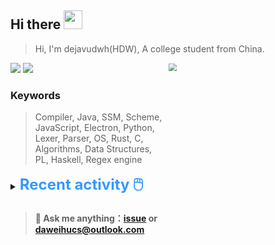 ## Hi there <img src="https://raw.githubusercontent.com/MartinHeinz/MartinHeinz/master/wave.gif" width="30px">

> Hi, I'm dejavudwh(HDW), A college student from China. 

![](https://komarev.com/ghpvc/?username=dejavudwh)
<img src="https://img.shields.io/badge/BLOG-dejavudwh-blue"><a href="https://www.cnblogs.com/secoding/"></a></img>
<img align="right" width="50%" src="https://github-readme-stats.vercel.app/api?username=dejavudwh&show_icons=true&theme=onedark&count_private=true" style="zoom: 80%;" /> 

### Keywords 

> Compiler, Java, SSM, Scheme, JavaScript, Electron, Python, Lexer, Parser, OS, Rust, C, Algorithms, Data Structures, PL, Haskell, Regex engine


<details>

  <summary><font size="5.5" color="#3399FF"><b>Recent activity 🖱️</b></font></summary>

  - #### 🔭 Working:

    - [翻译 The Algorithm Design Manual (2nd Ed.)](https://github.com/dejavudwh/The-Algorithm-Design-Manual)

  - #### 🌱 Learning:

    - 微积分、线性代数
    - LeetCode刷题
    - 英语
    - 整理以前项目的博客：[从零写一个编译器](https://www.cnblogs.com/secoding/tag/从零写一个编译器/)、[从零实现一个正则表达式引擎](https://www.zhihu.com/column/c_1337535182023852032)

  - <details>

    <summary><font size="3.5" color="#3399FF"><b>Commit Post 🖱️</b></font></summary>
    <table>
    <tr>
    <td>
    <!-- GITHUB:START -->

    - [dejavudwh pushed to dev in dejavudwh/dejavudwh](https://github.com/dejavudwh/dejavudwh/compare/dee382d120...8c879e4df6) - 2021-02-03T09:08:21Z
    - [dejavudwh pushed to dev in dejavudwh/dejavudwh](https://github.com/dejavudwh/dejavudwh/compare/681ab97cbb...dee382d120) - 2021-02-03T08:41:00Z
    - [dejavudwh pushed to dev in dejavudwh/dejavudwh](https://github.com/dejavudwh/dejavudwh/compare/91bc2d776f...681ab97cbb) - 2021-02-03T07:28:23Z
    - [dejavudwh pushed to dev in dejavudwh/dejavudwh](https://github.com/dejavudwh/dejavudwh/compare/7b3c833d9b...91bc2d776f) - 2021-02-03T07:06:48Z
    - [dejavudwh pushed to dev in dejavudwh/dejavudwh](https://github.com/dejavudwh/dejavudwh/compare/36301456c3...7b3c833d9b) - 2021-02-03T06:17:52Z
    <!-- GITHUB:END -->
    <td>
    <!-- ZHIHUPOSTS:START --> 
    <!-- ZHIHUPOSTS:END -->
    </td>
    </tr>
    </table>
  </details>

</details>

> #### 💬 Ask me anything：[issue](https://github.com/dejavudwh/dejavudwh/issues) or [daweihucs@outlook.com](mailto:daweihucs@outlook.com)